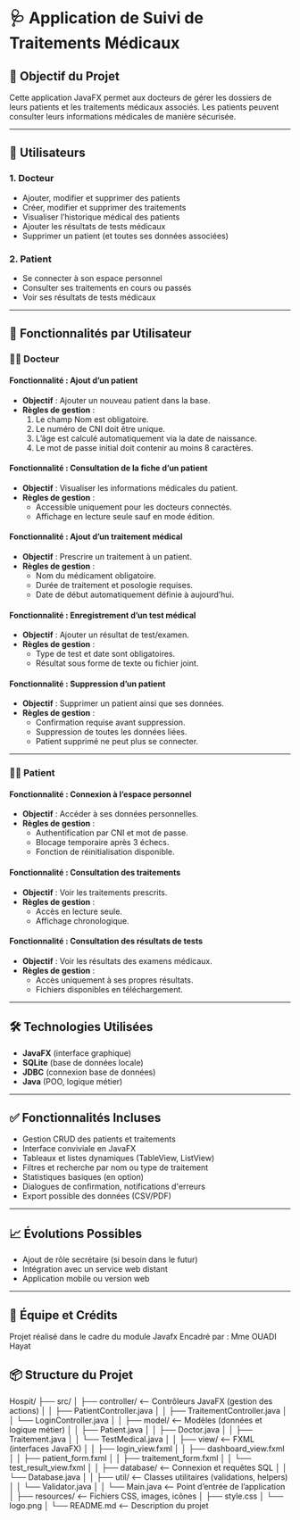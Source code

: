 # 🩺 Application de Suivi de Traitements Médicaux

## 🎯 Objectif du Projet

Cette application JavaFX permet aux docteurs de gérer les dossiers de leurs patients et les traitements médicaux associés. Les patients peuvent consulter leurs informations médicales de manière sécurisée.

---

## 👤 Utilisateurs

### 1. Docteur
- Ajouter, modifier et supprimer des patients
- Créer, modifier et supprimer des traitements
- Visualiser l’historique médical des patients
- Ajouter les résultats de tests médicaux
- Supprimer un patient (et toutes ses données associées)

### 2. Patient
- Se connecter à son espace personnel
- Consulter ses traitements en cours ou passés
- Voir ses résultats de tests médicaux

---

## 🔧 Fonctionnalités par Utilisateur

### 👨‍⚕️ Docteur

#### Fonctionnalité : Ajout d’un patient
- **Objectif** : Ajouter un nouveau patient dans la base.
- **Règles de gestion** :
  1. Le champ Nom est obligatoire.
  2. Le numéro de CNI doit être unique.
  3. L’âge est calculé automatiquement via la date de naissance.
  4. Le mot de passe initial doit contenir au moins 8 caractères.

#### Fonctionnalité : Consultation de la fiche d’un patient
- **Objectif** : Visualiser les informations médicales du patient.
- **Règles de gestion** :
  - Accessible uniquement pour les docteurs connectés.
  - Affichage en lecture seule sauf en mode édition.

#### Fonctionnalité : Ajout d’un traitement médical
- **Objectif** : Prescrire un traitement à un patient.
- **Règles de gestion** :
  - Nom du médicament obligatoire.
  - Durée de traitement et posologie requises.
  - Date de début automatiquement définie à aujourd’hui.

#### Fonctionnalité : Enregistrement d’un test médical
- **Objectif** : Ajouter un résultat de test/examen.
- **Règles de gestion** :
  - Type de test et date sont obligatoires.
  - Résultat sous forme de texte ou fichier joint.

#### Fonctionnalité : Suppression d’un patient
- **Objectif** : Supprimer un patient ainsi que ses données.
- **Règles de gestion** :
  - Confirmation requise avant suppression.
  - Suppression de toutes les données liées.
  - Patient supprimé ne peut plus se connecter.

---

### 🧑‍⚕️ Patient

#### Fonctionnalité : Connexion à l’espace personnel
- **Objectif** : Accéder à ses données personnelles.
- **Règles de gestion** :
  - Authentification par CNI et mot de passe.
  - Blocage temporaire après 3 échecs.
  - Fonction de réinitialisation disponible.

#### Fonctionnalité : Consultation des traitements
- **Objectif** : Voir les traitements prescrits.
- **Règles de gestion** :
  - Accès en lecture seule.
  - Affichage chronologique.

#### Fonctionnalité : Consultation des résultats de tests
- **Objectif** : Voir les résultats des examens médicaux.
- **Règles de gestion** :
  - Accès uniquement à ses propres résultats.
  - Fichiers disponibles en téléchargement.

---

## 🛠️ Technologies Utilisées

- **JavaFX** (interface graphique)
- **SQLite** (base de données locale)
- **JDBC** (connexion base de données)
- **Java** (POO, logique métier)

---

## ✅ Fonctionnalités Incluses

- Gestion CRUD des patients et traitements
- Interface conviviale en JavaFX
- Tableaux et listes dynamiques (TableView, ListView)
- Filtres et recherche par nom ou type de traitement
- Statistiques basiques (en option)
- Dialogues de confirmation, notifications d'erreurs
- Export possible des données (CSV/PDF)

---

## 📈 Évolutions Possibles

- Ajout de rôle secrétaire (si besoin dans le futur)
- Intégration avec un service web distant
- Application mobile ou version web

---

## 📅 Équipe et Crédits

Projet réalisé dans le cadre du module Javafx
Encadré par : Mme OUADI Hayat

## 📦 Structure du Projet

Hospit/
├── src/
│   ├── controller/                           <-- Contrôleurs JavaFX (gestion des actions)
│   │   ├── PatientController.java
│   │   ├── TraitementController.java
│   │   └── LoginController.java
│
│   ├── model/                                <-- Modèles (données et logique métier)
│   │   ├── Patient.java
│   │   ├── Doctor.java
│   │   ├── Traitement.java
│   │   └── TestMedical.java
│
│   ├── view/                                 <-- FXML (interfaces JavaFX)
│   │   ├── login_view.fxml
│   │   ├── dashboard_view.fxml
│   │   ├── patient_form.fxml
│   │   ├── traitement_form.fxml
│   │   └── test_result_view.fxml
│
│   ├── database/                             <-- Connexion et requêtes SQL
│   │   └── Database.java
│
│   ├── util/                                 <-- Classes utilitaires (validations, helpers)
│   │   └── Validator.java
│
│   └── Main.java                             <-- Point d’entrée de l’application
│
├── resources/                                <-- Fichiers CSS, images, icônes
│   ├── style.css
│   └── logo.png
│
└── README.md                                 <-- Description du projet
